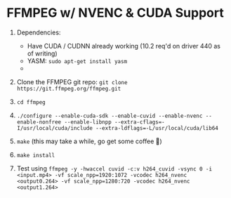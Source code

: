 # FFMPEG w/ NVENC & CUDA Support

1. Dependencies:
    
    - Have CUDA / CUDNN already working (10.2 req'd on driver 440 as of writing)
    - YASM: `sudo apt-get install yasm`
    - 

2. Clone the FFMPEG git repo: `git clone https://git.ffmpeg.org/ffmpeg.git`

3. `cd ffmpeg`

4. `./configure --enable-cuda-sdk --enable-cuvid --enable-nvenc --enable-nonfree --enable-libnpp --extra-cflags=-I/usr/local/cuda/include --extra-ldflags=-L/usr/local/cuda/lib64`

5. `make` (this may take a while, go get some coffee 🙂)

6. `make install`

7. Test using `ffmpeg -y -hwaccel cuvid -c:v h264_cuvid -vsync 0 -i <input.mp4> -vf scale_npp=1920:1072 -vcodec h264_nvenc <output0.264> -vf scale_npp=1280:720 -vcodec h264_nvenc <output1.264>`
